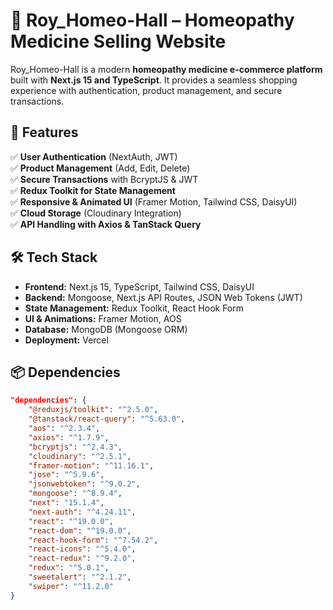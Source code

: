 # 🌿 Roy_Homeo-Hall – Homeopathy Medicine Selling Website  

Roy_Homeo-Hall is a modern **homeopathy medicine e-commerce platform** built with **Next.js 15 and TypeScript**. It provides a seamless shopping experience with authentication, product management, and secure transactions.

## 🚀 Features  
✅ **User Authentication** (NextAuth, JWT)  
✅ **Product Management** (Add, Edit, Delete)  
✅ **Secure Transactions** with BcryptJS & JWT  
✅ **Redux Toolkit for State Management**  
✅ **Responsive & Animated UI** (Framer Motion, Tailwind CSS, DaisyUI)  
✅ **Cloud Storage** (Cloudinary Integration)  
✅ **API Handling with Axios & TanStack Query**  

## 🛠 Tech Stack  
- **Frontend:** Next.js 15, TypeScript, Tailwind CSS, DaisyUI  
- **Backend:** Mongoose, Next.js API Routes, JSON Web Tokens (JWT)  
- **State Management:** Redux Toolkit, React Hook Form  
- **UI & Animations:** Framer Motion, AOS  
- **Database:** MongoDB (Mongoose ORM)  
- **Deployment:** Vercel  

## 📦 Dependencies  
```json
"dependencies": {
    "@reduxjs/toolkit": "^2.5.0",
    "@tanstack/react-query": "^5.63.0",
    "aos": "^2.3.4",
    "axios": "^1.7.9",
    "bcryptjs": "^2.4.3",
    "cloudinary": "^2.5.1",
    "framer-motion": "^11.16.1",
    "jose": "^5.9.6",
    "jsonwebtoken": "^9.0.2",
    "mongoose": "^8.9.4",
    "next": "15.1.4",
    "next-auth": "^4.24.11",
    "react": "^19.0.0",
    "react-dom": "^19.0.0",
    "react-hook-form": "^7.54.2",
    "react-icons": "^5.4.0",
    "react-redux": "^9.2.0",
    "redux": "^5.0.1",
    "sweetalert": "^2.1.2",
    "swiper": "^11.2.0"
}


